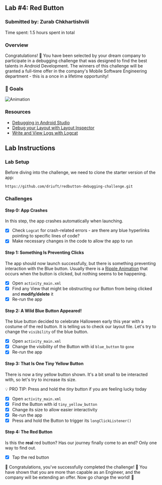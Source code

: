 ## Lab #4: Red Button
### Submitted by: Zurab Chkhartishvili
Time spent: 1.5 hours spent in total
### Overview

Congratulations! 🎉 You have been selected by your dream company to participate in a debugging challenge that was designed to find the best talents in Android Development. The winners of this challenge will be granted a full-time offer in the company's Mobile Software Engineering department - this is a once in a lifetime opportunity!

### 🎯 Goals

![Animation](https://github.com/user-attachments/assets/0c83c4c8-6daa-40b5-b9ff-c5ac0af0ee49)


### Resources

- [Debugging in Android Studio](https://developer.android.com/studio/debug)
- [Debug your Layout with Layout Inspector](https://developer.android.com/studio/debug/layout-inspector) 
- [Write and View Logs with Logcat](https://developer.android.com/studio/debug/am-logcat)

## Lab Instructions

### Lab Setup

Before diving into the challenge, we need to clone the starter version of the app:

`https://github.com/driuft/redbutton-debugging-challenge.git`

### Challenges

#### Step 0: App Crashes

In this step, the app crashes automatically when launching.

- [x] Check `Logcat` for crash-related errors - are there any blue hyperlinks pointing to specific lines of code?
- [x] Make necessary changes in the code to allow the app to run

#### Step 1: Something Is Preventing Clicks

The app should now launch successfully, but there is something preventing interaction with the Blue button. Usually there is a [Ripple Animation](https://guides.codepath.com/android/ripple-animation) that occurs when the button is clicked, but nothing seems to be happening.

- [x] Open `activity_main.xml`
- [x] Find any View that might be obstructing our Button from being clicked and **modify/delete** it
- [x] Re-run the app

#### Step 2: A Wild Blue Button Appeared!

The blue button decided to celebrate Halloween early this year with a costume of the red button. It is telling us to check our layout file. Let's try to change the `visibility` of the blue button.

- [x] Open `activity_main.xml`
- [x] Change the visibility of the Button with id `blue_button` to `gone`
- [x] Re-run the app

#### Step 3: That Is One Tiny Yellow Button

There is now a tiny yellow button shown. It's a bit small to be interacted with, so let's try to increase its size.

💡 PRO TIP: Press and hold the _tiny_ button if you are feeling lucky today

- [x] Open `activity_main.xml`
- [x] Find the Button with id `tiny_yellow_button`
- [x] Change its size to allow easier interactivity
- [x] Re-run the app
- [x] Press and hold the Button to trigger its `longClickListener()`

#### Step 4: The Red Button

Is this the **real** red button? Has our journey finally come to an end? Only one way to find out.

- [x] Tap the red button

🎉 Congratulations, you've successfully completed the challenge! 🎉
You have shown that you are more than capable as an Engineer, and the company will be extending an offer. Now go change the world! 🚀

